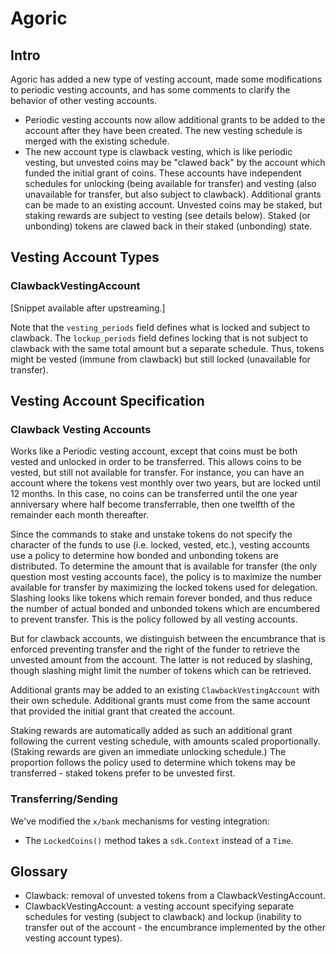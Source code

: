 <!--
order: 8
-->

# Agoric

## Intro

Agoric has added a new type of vesting account, made some modifications
to periodic vesting accounts, and has some comments to clarify the
behavior of other vesting accounts.

- Periodic vesting accounts now allow additional grants to be added
to the account after they have been created. The new vesting schedule
is merged with the existing schedule.
- The new account type is clawback vesting, which is like periodic
vesting, but unvested coins may be "clawed back" by the account
which funded the initial grant of coins.  These accounts have
independent schedules for unlocking (being available for transfer)
and vesting (also unavailable for transfer, but also subject to
clawback). Additional grants can be made to an existing account.
Unvested coins may be staked, but staking rewards are subject to
vesting (see details below). Staked (or unbonding) tokens are clawed
back in their staked (unbonding) state.

## Vesting Account Types

### ClawbackVestingAccount

[Snippet available after upstreaming.]

Note that the `vesting_periods` field defines what is locked and subject to
clawback. The `lockup_periods` field defines locking that is not subject to
clawback with the same total amount but a separate schedule. Thus, tokens
might be vested (immune from clawback) but still locked (unavailable for
transfer).

## Vesting Account Specification

### Clawback Vesting Accounts

Works like a Periodic vesting account, except that coins must be both vested
and unlocked in order to be transferred. This allows coins to be vested, but
still not available for transfer. For instance, you can have an account where
the tokens vest monthly over two years, but are locked until 12 months. In
this case, no coins can be transferred until the one year anniversary where
half become transferrable, then one twelfth of the remainder each month
thereafter.

Since the commands to stake and unstake tokens do not specify the character
of the funds to use (i.e. locked, vested, etc.), vesting accounts use a policy
to determine how bonded and unbonding tokens are distributed. To determine
the amount that is available for transfer (the only question most vesting
accounts face), the policy is to maximize the number available for transfer
by maximizing the locked tokens used for delegation. Slashing looks like
tokens which remain forever bonded, and thus reduce the number of actual
bonded and unbonded tokens which are encumbered to prevent transfer. This
is the policy followed by all vesting accounts.

But for clawback accounts, we distinguish between the encumbrance that is
enforced preventing transfer and the right of the funder to retrieve the
unvested amount from the account. The latter is not reduced by slashing,
though slashing might limit the number of tokens which can be retrieved.

Additional grants may be added to an existing `ClawbackVestingAccount` with
their own schedule. Additional grants must come from the same account that
provided the initial grant that created the account.

Staking rewards are automatically added as such an additional grant following
the current vesting schedule, with amounts scaled proportionally. (Staking
rewards are given an immediate unlocking schedule.) The proportion follows
the policy used to determine which tokens may be transferred - staked tokens
prefer to be unvested first.

### Transferring/Sending

We've modified the `x/bank` mechanisms for vesting integration:

- The `LockedCoins()` method takes a `sdk.Context` instead of a `Time`.

## Glossary

- Clawback: removal of unvested tokens from a ClawbackVestingAccount.
- ClawbackVestingAccount: a vesting account specifying separate schedules for
vesting (subject to clawback) and lockup (inability to transfer out of the
account - the encumbrance implemented by the other vesting account types).
